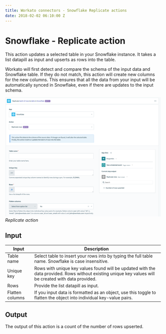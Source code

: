 ```yaml
---
title: Workato connectors - Snowflake Replicate actions
date: 2018-02-02 06:10:00 Z
---
```


# Snowflake - Replicate action

This action updates a selected table in your Snowflake instance. It takes a list datapill as input and upserts as rows into the table.

Workato will first detect and compare the schema of the input data and Snowflake table. If they do not match, this action will create new columns for the new columns. This ensures that all the data from your input will be automatically synced in Snowflake, even if there are updates to the input schema.


![Replicate action](assets/images/snowflake/replicate-action.png)
*Replicate action*

## Input

| Input | Description |
| ----- | --- |
| Table name | Select table to insert your rows into by typing the full table name. Snowflake is case insensitive. |
| Unique key | Rows with unique key values found will be updated with the data provided. Rows without existing unique key values will be created with data provided. |
| Rows       | Provide the list datapill as input. |
| Flatten columns | If you input data is formatted as an object, use this toggle to flatten the object into individual key-value pairs. |

## Output

The output of this action is a count of the number of rows upserted.
